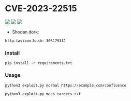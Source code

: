 # CVE-2023-22515

![](https://img.shields.io/static/v1?label=Product&message=Atlassian%20Confluence&color=blue)
![](https://img.shields.io/static/v1?label=Version&message=Confluence%20Data%20Center%20and%20Server&color=brighgreen)
![](https://img.shields.io/static/v1?label=Vulnerability&message=CVSSv3:%2010.%20Unauthorized%20Admin%20Access&color=red)

- Shodan dork:
```
http.favicon.hash:-305179312
```

### Install
```
pip install -r requirements.txt
```

### Usage

```
python3 exploit.py normal https://example.com/confluence
```

```
python3 exploit.py mass targets.txt
```
